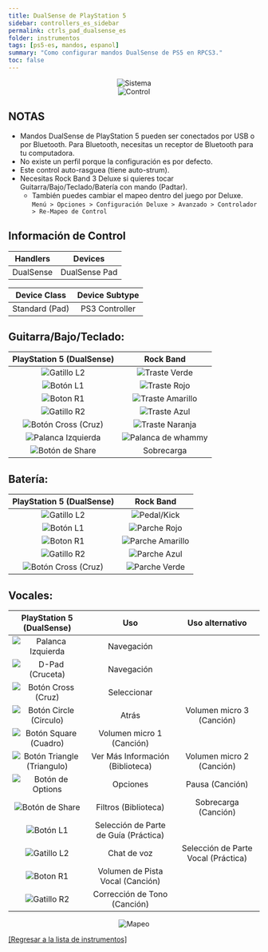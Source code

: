 ```yaml
---
title: DualSense de PlayStation 5
sidebar: controllers_es_sidebar
permalink: ctrls_pad_dualsense_es
folder: instrumentos
tags: [ps5-es, mandos, espanol]
summary: "Como configurar mandos DualSense de PS5 en RPCS3."
toc: false
---
```


<div align="center"> <img src="https://carlmylo.github.io/rb3-pc/images/instruments/plat/ps5.png" alt="Sistema" title="Sistema"></div>

<div align="center"> <img src="https://carlmylo.github.io/rb3-pc/images/instruments/cont/ps5dscontroller.png" alt="Control" title="Control"></div>

## NOTAS

* Mandos DualSense de PlayStation 5 pueden ser conectados por USB o por Bluetooth. Para Bluetooth, necesitas un receptor de Bluetooth para tu computadora.
* No existe un perfil porque la configuración es por defecto.
* Este control auto-rasguea (tiene auto-strum).
* Necesitas Rock Band 3 Deluxe si quieres tocar Guitarra/Bajo/Teclado/Batería con mando (Padtar).
	- También puedes cambiar el mapeo dentro del juego por Deluxe.  
	`Menú > Opciones > Configuración Deluxe > Avanzado > Controlador > Re-Mapeo de Control`

## Información de Control

| Handlers | Devices |
|:--------:|:-------:|
| DualSense | DualSense Pad |

| Device Class | Device Subtype |
|:------------:|:--------------:|
| Standard (Pad) | PS3 Controller |

## Guitarra/Bajo/Teclado:

| **PlayStation 5 (DualSense)** | **Rock Band** |
|:------------------:|:---------------------:|
| ![Gatillo L2](https://carlmylo.github.io/rb3-pc/images/btns/ctrls/ps4/l2.png "Gatillo L2") | ![Traste Verde](https://carlmylo.github.io/rb3-pc/images/btns/gtrs/gf.png "Traste Verde") |
| ![Botón L1](https://carlmylo.github.io/rb3-pc/images/btns/ctrls/ps4/l1.png "Botón L1") | ![Traste Rojo](https://carlmylo.github.io/rb3-pc/images/btns/gtrs/rf.png "Traste Rojo") |
| ![Boton R1](https://carlmylo.github.io/rb3-pc/images/btns/ctrls/ps4/r1.png "Boton R1") | ![Traste Amarillo](https://carlmylo.github.io/rb3-pc/images/btns/gtrs/yf.png "Traste Amarillo") |
| ![Gatillo R2](https://carlmylo.github.io/rb3-pc/images/btns/ctrls/ps4/r2.png "Gatillo R2") | ![Traste Azul](https://carlmylo.github.io/rb3-pc/images/btns/gtrs/bf.png "Traste Azul") |
| ![Botón Cross (Cruz)](https://carlmylo.github.io/rb3-pc/images/btns/ctrls/ps4/x.png "Botón Cross (Cruz)") | ![Traste Naranja](https://carlmylo.github.io/rb3-pc/images/btns/gtrs/of.png "Traste Naranja") |
| ![Palanca Izquierda](https://carlmylo.github.io/rb3-pc/images/btns/ctrls/ps4/ls.png "Palanca Izquierda") | ![Palanca de whammy](https://carlmylo.github.io/rb3-pc/images/btns/gtrs/wb.png "Palanca de whammy") |
| ![Botón de Share](https://carlmylo.github.io/rb3-pc/images/btns/ctrls/ps5/shr.png "Botón de Share") | Sobrecarga |

## Batería:

| **PlayStation 5 (DualSense)** | **Rock Band** |
|:------------------:|:---------------------:|
| ![Gatillo L2](https://carlmylo.github.io/rb3-pc/images/btns/ctrls/ps4/l2.png "Gatillo L2") | ![Pedal/Kick](https://carlmylo.github.io/rb3-pc/images/btns/drms/rb/kp.png "Pedal/Kick") |
| ![Botón L1](https://carlmylo.github.io/rb3-pc/images/btns/ctrls/ps4/l1.png "Botón L1") | ![Parche Rojo](https://carlmylo.github.io/rb3-pc/images/btns/drms/rb/rp.png "Parche Rojo") |
| ![Boton R1](https://carlmylo.github.io/rb3-pc/images/btns/ctrls/ps4/r1.png "Boton R1") | ![Parche Amarillo](https://carlmylo.github.io/rb3-pc/images/btns/drms/rb/yp.png "Parche Amarillo") |
| ![Gatillo R2](https://carlmylo.github.io/rb3-pc/images/btns/ctrls/ps4/r2.png "Gatillo R2") | ![Parche Azul](https://carlmylo.github.io/rb3-pc/images/btns/drms/rb/bp.png "Parche Azul") |
| ![Botón Cross (Cruz)](https://carlmylo.github.io/rb3-pc/images/btns/ctrls/ps4/x.png "Botón Cross (Cruz)") | ![Parche Verde](https://carlmylo.github.io/rb3-pc/images/btns/drms/rb/gp.png "Parche Verde") |


## Vocales:

| **PlayStation 5 (DualSense)** | **Uso**                         | **Uso alternativo**         |
|:---------------------:|:-------------------------------:|:-------------------:|
| ![Palanca Izquierda](https://carlmylo.github.io/rb3-pc/images/btns/ctrls/ps4/ls.png "Palanca Izquierda") | Navegación | |
| ![D-Pad (Cruceta)](https://carlmylo.github.io/rb3-pc/images/btns/ctrls/ps4/dp.png "D-Pad (Cruceta)") | Navegación | |
| ![Botón Cross (Cruz)](https://carlmylo.github.io/rb3-pc/images/btns/ctrls/ps4/x.png "Botón Cross (Cruz)") | Seleccionar | |
| ![Botón Circle (Circulo)](https://carlmylo.github.io/rb3-pc/images/btns/ctrls/ps4/o.png "Botón Circle (Circulo)") | Atrás | Volumen micro 3 (Canción) |
| ![Botón Square (Cuadro)](https://carlmylo.github.io/rb3-pc/images/btns/ctrls/ps4/s.png "Botón Square (Cuadro)") | Volumen micro 1 (Canción) | |
| ![Botón Triangle (Triangulo)](https://carlmylo.github.io/rb3-pc/images/btns/ctrls/ps4/t.png "Botón Triangle (Triangulo)") | Ver Más Información (Biblioteca) | Volumen micro 2 (Canción) |
| ![Botón de Options](https://carlmylo.github.io/rb3-pc/images/btns/ctrls/ps5/opt.png "Botón de Options") | Opciones | Pausa (Canción) |
| ![Botón de Share](https://carlmylo.github.io/rb3-pc/images/btns/ctrls/ps5/shr.png "Botón de Share") | Filtros (Biblioteca) | Sobrecarga (Canción) |
| ![Botón L1](https://carlmylo.github.io/rb3-pc/images/btns/ctrls/ps4/l1.png "Botón L1") | Selección de Parte de Guía (Práctica) | |
| ![Gatillo L2](https://carlmylo.github.io/rb3-pc/images/btns/ctrls/ps4/l2.png "Gatillo L2") | Chat de voz | Selección de Parte Vocal (Práctica) |
| ![Boton R1](https://carlmylo.github.io/rb3-pc/images/btns/ctrls/ps4/r1.png "Boton R1") | Volumen de Pista Vocal (Canción) | |
| ![Gatillo R2](https://carlmylo.github.io/rb3-pc/images/btns/ctrls/ps4/r2.png "Gatillo R2") | Corrección de Tono (Canción) | |

<div align="center"> <img src="https://carlmylo.github.io/rb3-pc/images/instruments/maps/padps5mapping.png" alt="Mapeo" title="Mapeo"></div>

[[Regresar a la lista de instrumentos]](https://carlmylo.github.io/rb3-pc/ctrls_es#lista-de-instrumentos)